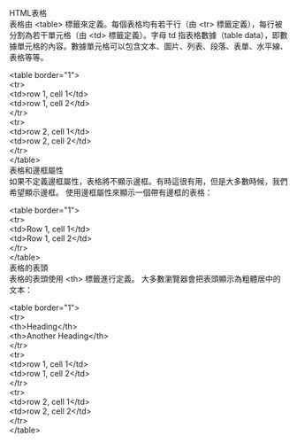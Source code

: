 HTML表格  
表格由 &lt;table&gt; 標籤來定義。每個表格均有若干行（由 &lt;tr&gt; 標籤定義），每行被分割為若干單元格（由 &lt;td&gt; 標籤定義）。字母 td 指表格數據（table data），即數據單元格的內容。數據單元格可以包含文本、圖片、列表、段落、表單、水平線、表格等等。  
  
&lt;table border="1"&gt;  
&lt;tr&gt;  
&lt;td&gt;row 1, cell 1&lt;/td&gt;  
&lt;td&gt;row 1, cell 2&lt;/td&gt;  
&lt;/tr&gt;  
&lt;tr&gt;  
&lt;td&gt;row 2, cell 1&lt;/td&gt;  
&lt;td&gt;row 2, cell 2&lt;/td&gt;  
&lt;/tr&gt;  
&lt;/table&gt;  
表格和邊框屬性  
如果不定義邊框屬性，表格將不顯示邊框。有時這很有用，但是大多數時候，我們希望顯示邊框。 使用邊框屬性來顯示一個帶有邊框的表格：  
  
&lt;table border="1"&gt;  
&lt;tr&gt;  
&lt;td&gt;Row 1, cell 1&lt;/td&gt;  
&lt;td&gt;Row 1, cell 2&lt;/td&gt;  
&lt;/tr&gt;  
&lt;/table&gt;  
表格的表頭  
表格的表頭使用 &lt;th&gt; 標籤進行定義。 大多數瀏覽器會把表頭顯示為粗體居中的文本：  
  
&lt;table border="1"&gt;  
&lt;tr&gt;  
&lt;th&gt;Heading&lt;/th&gt;  
&lt;th&gt;Another Heading&lt;/th&gt;  
&lt;/tr&gt;  
&lt;tr&gt;  
&lt;td&gt;row 1, cell 1&lt;/td&gt;  
&lt;td&gt;row 1, cell 2&lt;/td&gt;  
&lt;/tr&gt;  
&lt;tr&gt;  
&lt;td&gt;row 2, cell 1&lt;/td&gt;  
&lt;td&gt;row 2, cell 2&lt;/td&gt;  
&lt;/tr&gt;  
&lt;/table&gt;

